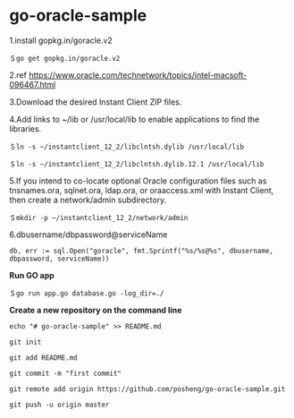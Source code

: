 # go-oracle-sample

1.install gopkg.in/goracle.v2
    
`＄go get gopkg.in/goracle.v2`

2.ref https://www.oracle.com/technetwork/topics/intel-macsoft-096467.html

3.Download the desired Instant Client ZIP files.

4.Add links to ~/lib or /usr/local/lib to enable applications to find the libraries.

`＄ln -s ~/instantclient_12_2/libclntsh.dylib /usr/local/lib`
	
`＄ln -s ~/instantclient_12_2/libclntsh.dylib.12.1 /usr/local/lib`

5.If you intend to co-locate optional Oracle configuration files such as tnsnames.ora, sqlnet.ora, ldap.ora, or oraaccess.xml
with Instant Client, then create a network/admin subdirectory.

`＄mkdir -p ~/instantclient_12_2/network/admin`
	
6.dbusername/dbpassword@serviceName

`db, err := sql.Open("goracle", fmt.Sprintf("%s/%s@%s", dbusername, dbpassword, serviceName))`

**Run GO app**

`＄go run app.go database.go -log_dir=./`

**Create a new repository on the command line**

`echo "# go-oracle-sample" >> README.md`

`git init`

`git add README.md`

`git commit -m "first commit"`

`git remote add origin https://github.com/posheng/go-oracle-sample.git`

`git push -u origin master`